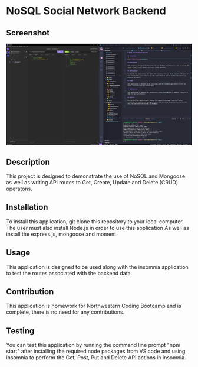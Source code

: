 # NoSQL Social Network Backend

## Screenshot

![image](./assets/hw14.JPG)

## Description

This project is designed to demonstrate the use of NoSQL and Mongoose as well as writing API routes to Get, Create, Update and Delete (CRUD) operatons.

## Installation 

To install this application, git clone this repository to your local computer. The user must also install Node.js in order to use this application As well as install the express.js, mongoose and moment.

## Usage

This application is designed to be used along with the insomnia application to test the routes associated with the backend data. 

## Contribution

This application is homework for Northwestern Coding Bootcamp and is complete, there is no need for any contributions.

## Testing

You can test this application by running the command line prompt "npm start" after installing the required node packages from VS code and using insomnia to perform the Get, Post, Put and Delete API actions in insomnia.

